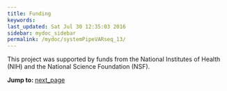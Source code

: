 ```yaml
---
title: Funding
keywords: 
last_updated: Sat Jul 30 12:35:03 2016
sidebar: mydoc_sidebar
permalink: /mydoc/systemPipeVARseq_13/
---
```


This project was supported by funds from the National Institutes of
Health (NIH) and the National Science Foundation (NSF).

<div class="tags">
<b>Jump to: </b>
<a href="../../mydoc/systemPipeVARseq_14/" class="btn btn-default navbar-btn cursorNorm" role="button">next_page</a>
</div>
